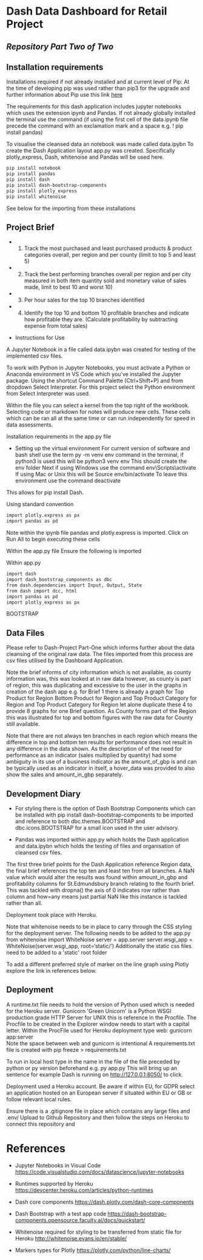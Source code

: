 # Dash Data Dashboard for Retail Project 
## _Repository Part Two of Two_

## Installation requirements

Installations required if not already installed and at current level of Pip: 
At the time of developing pip was used rather than pip3 for the upgrade and further information about Pip use this link [here](https://pip.pypa.io/en/stable/installation/)
 
The requirements for this dash application includes jupyter notebooks which uses the extension ipynb and Pandas.
If not already globally installed the terminal use the command (if using the first cell of the data.ipynb file precede the command with an exclamation mark and a space e.g. ! pip install pandas)

To visualise the cleansed data an notebook was made called data.ipybn
To create the Dash Application layout app.py was created. Specifically plotly_express, Dash, whitenoise and Pandas will be used here.

```sh
pip install notebook
pip install pandas
pip install dash
pip install dash-bootstrap-components
pip install plotly_express
pip install whitenoise
```
See below for the importing from these installations

## Project Brief 

- 1. Track the most purchased and least purchased products & product categories
overall, per region and per county (limit to top 5 and least 5)
- 2. Track the best performing branches overall per region and per city 
measured in both item quantity sold and monetary value of sales made, limit to best
10 and worst 10)
- 3. Per hour sales for the top 10 branches identified
- 4. Identify the top 10 and bottom 10 profitable branches and indicate how profitable they
are. (Calculate profitability by subtracting expense from total sales)

- Instructions for Use 

A Jupyter Notebook in a file called data.ipybn was created for testing of the implemented csv files. 

To work with Python in Jupyter Notebooks, you must activate a Python or Anaconda environment in VS Code which you've installed the Jupyter package. Using the shortcut Command Palette (Ctrl+Shift+P) and from dropdown Select Interpreter. For this project select the Python environment from Select Interpreter was used.

Within the file you can select a kernel from the top right of the workbook. Selecting code or markdown for notes will produce new cells.
These cells which can be ran all at the same time or can run independently for speed in data assessments.

Installation requirements in the app.py file 

- Setting up the virtual environment 
For current version of software and bash shell use the term
py -m venv env 
command in the terminal, if python3 is used this will be python3 venv env 
This should create the env folder 
Next if using Windows use the command 
env\Scripts\activate
If using Mac or Unix this will be 
Source env/bin/activate
To leave this environment use the command 
deactivate 

This allows for pip install Dash.

Using standard convention

```sh
import plotly.express as px
import pandas as pd
```
Note within the ipynb file pandas and plotly.express is imported. Click on Run All to begin executing these cells

Within the app.py file
Ensure the following is imported 

Within app.py 
```sh
import dash
import dash_bootstrap_components as dbc
from dash.dependencies import Input, Output, State
from dash import dcc, html 
import pandas as pd
import plotly_express as px 
```

BOOTSTRAP 

## Data Files 
Please refer to Dash-Project Part-One which informs further about the data cleansing of the original raw data. 
The files imported from this process are csv files utilised by the Dashboard Application. 

Note the brief informs of city information which is not available, as county information was, this was looked at in raw data however, as county is part of region, this was duplicating and excessive to the user in the graphs in creation of the dash app e.g. for Brief 1 there is already a graph for Top Product for Region Bottom Product for Region and Top Product Category for Region and Top Product Category for Region let alone duplicate these 4 to provide 8 graphs for one Brief question. As County forms part of the Region this was illustrated for top and bottom figures with the raw data for County still available. 

Note that there are not always ten branches in each region which means the difference in top and bottom ten results for performance does not result in any difference in the data shown. 
As the description of of the need for performance as an indicator (sales multiplied by quantity) had some ambiguity in its use of a business indicator as the amount_of_gbp is and can be typically used as an indicator in itself, a hover_data was provided to also show the sales and amount_in_gbp separately.  

## Development Diary 

- For styling there is the option of Dash Bootstrap Components which can be installed with pip install dash-bootstrap-components to be imported and reference to both dbc.themes.BOOTSTRAP and dbc.icons.BOOTSTRAP for a small icon used in the user advisory. 

- Pandas was imported within app.py which holds the Dash application and data.ipybn which holds the testing of files and organisation of cleansed csv files. 

The first three brief points for the Dash Application reference Region data, the final brief references the top ten and least ten from all branches. A NaN value which would alter the results was found within amount_in_gbp and profitability columns for St.Edmundsbury branch relating to the fourth brief. This was tackled with dropna() the axis of 0 indicates row rather than column and how=any means just partial NaN like this instance is tackled rather than all.

Deployment took place with Heroku. 

Note that whitenoise needs to be in place to carry through the CSS styling for the deployment server. The following needs to be added to the app.py 
from whitenoise import WhiteNoise
server = app.server
server.wsgi_app = WhiteNoise(server.wsgi_app, root=‘static/’)
Additionally the static css files need to be added to a 'static' root folder 

To add a different preferred style of marker on the line graph using Plotly explore the link in references below.

## Deployment
A runtime.txt file needs to hold the version of Python used which is needed for the Heroku server. 
Gunicorn 'Green Unicorn' is a Python WSGI production grade HTTP Server for UNIX this is reference in the Procfile. The Procfile to be 
created in the Explorer window needs to start with a capital letter. 
Within the ProcFile used for Heroku deployment type web: gunicorn app:server  
Note the space between web and gunicorn is intentional
A requirements.txt file is created with pip freeze > requirements.txt

To run in local host type in the name in the file of the file preceded by python or py version beforehand e.g. 
py app.py
This will bring up an sentence for example Dash is running on http://127.0.0.1:8050/ to click. 

Deployment used a Heroku account. Be aware if within EU, for GDPR select an application hosted on an European server if situated within EU or GB or follow relevant local rules.

Ensure there is a .gitignore file in place which contains any large files and .env/
Upload to Github Repository and then follow the steps on Heroku to connect this repository and 


# References 

- Jupyter Notebooks in Visual Code https://code.visualstudio.com/docs/datascience/jupyter-notebooks

- Runtimes supported by Heroku https://devcenter.heroku.com/articles/python-runtimes

- Dash core components https://dash.plotly.com/dash-core-components

- Dash Bootstrap with a test app code https://dash-bootstrap-components.opensource.faculty.ai/docs/quickstart/

- Whitenoise required for styling to be transferred from static file for Heroku http://whitenoise.evans.io/en/stable/

- Markers types for Plotly https://plotly.com/python/line-charts/

